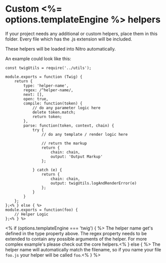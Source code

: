 # Custom <%= options.templateEngine %> helpers

If your project needs any additional or custom helpers, place them in this folder. 
Every file which has the .js extension will be included. 

These helpers will be loaded into Nitro automatically.

An example could look like this:

```js<% if (options.templateEngine === 'twig') { %>
const twigUtils = require('../utils');

module.exports = function (Twig) {
	return {
		type: 'helper-name',
		regex: /^helper-name/,
		next: [],
		open: true,
		compile: function(token) {
			// do any parameter logic here
			delete token.match;
			return token;
		},
		parse: function(token, context, chain) {
			try {
				// do any template / render logic here

				// return the markup
				return {
					chain: chain,
					output: 'Output Markup'
				};

			} catch (e) {
				return {
					chain: chain,
					output: twigUtils.logAndRenderError(e)
				};
			}
		}
	};
};<% } else { %>
module.exports = function(foo) {
    // Helper Logic
};<% } %>
```
<% if (options.templateEngine === 'twig') { %>
The helper name get's defined in the type property above. 
The regex property needs to be extended to contain any possible arguments of the helper.
For more complex example's please check out the core helpers.<% } else { %>
The helper name will automatically match the filename, so if you name your file `foo.js` your helper will be called `foo`.<% } %>
